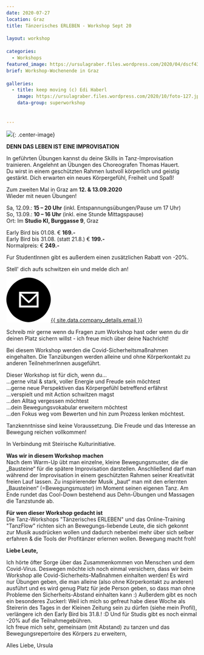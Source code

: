```yaml
---
date: 2020-07-27
location: Graz
title: Tänzerisches ERLEBEN - Workshop Sept 20

layout: workshop

categories:
  - Workshops
featured_image: https://ursulagraber.files.wordpress.com/2020/04/dscf4319.jpg
brief: Workshop-Wochenende in Graz

galleries:
  - title: keep moving (c) Edi Haberl
    image: https://ursulagraber.files.wordpress.com/2020/10/foto-127.jpg
    data-group: superworkshop


---
```


![](https://ursulagraber.files.wordpress.com/2020/10/foto-127.jpg?w=500&fit=crop){: .center-image}   


**DENN DAS LEBEN IST EINE IMPROVISATION**

In geführten Übungen kannst du deine Skills in Tanz-Improvisation trainieren. Angelehnt an Übungen des Choreografen Thomas Hauert.  
Du wirst in einem geschützten Rahmen lustvoll körperlich und geistig gestärkt. Dich erwarten ein neues Körpergefühl, Freiheit und Spaß!

Zum zweiten Mal in Graz am **12. & 13.09.2020**  
Wieder mit neuen Übungen!


Sa, 12.09.: **15 – 20 Uhr**       (inkl. Entspannungsübungen/Pause um 17 Uhr)  
So, 13.09.: **10 – 16 Uhr**       (inkl. eine Stunde Mittagspause)  
Ort: Im **Studio KI, Burggasse 9**, Graz


Early Bird bis 01.08. € **169.-**  
Early Bird bis 31.08. (statt 21.8.) € **199.-**  
Normalpreis:          € **249.-**


Fur StudentInnen gibt es außerdem einen zusätzlichen Rabatt von -20%.


Stell' dich aufs schwitzen ein und melde dich an!  

<a class="pairs" href="mailto:{{ site.data.company_details.email }}"><img class="paired-icon" src="/images/mail.png" />{{ site.data.company_details.email }}</a>

Schreib mir gerne wenn du Fragen zum Workshop hast oder wenn du dir deinen Platz sichern willst - ich freue mich über deine Nachricht!  


Bei diesem Workshop werden die Covid-Sicherheitsmaßnahmen eingehalten. Die Tanzübungen werden alleine und ohne Körperkontakt zu anderen TeilnehmerInnen ausgeführt.   

Dieser Workshop ist für dich, wenn du...  
...gerne vital & stark, voller Energie und Freude sein möchtest  
...gerne neue Perspektiven das Körpergefühl betreffend erfährst  
...verspielt und mit Action schwitzen magst  
...den Alltag vergessen möchtest  
...dein Bewegungsvokabular erweitern möchtest  
...den Fokus weg vom Bewerten und hin zum Prozess lenken möchtest.  


Tanzkenntnisse sind keine Voraussetzung. Die Freude und das Interesse an Bewegung reichen vollkommen!


In Verbindung mit Steirische Kulturinitiative.   

**Was wir in diesem Workshop machen**   
Nach dem Warm-Up übt man einzelne, kleine Bewegungsmuster, die die „Bausteine“ für die spätere Improvisation darstellen. Anschließend darf man während der Improvisation in einem geschützten Rahmen seiner Kreativität freien Lauf lassen. Zu inspirierender Musik „baut“ man mit den erlernten „Bausteinen“ (=Bewegungsmuster) im Moment seinen eigenen Tanz. Am Ende rundet das Cool-Down bestehend aus Dehn-Übungen und Massagen die Tanzstunde ab.  


**Für wen dieser Workshop gedacht ist**  
Die Tanz-Workshops "Tänzerisches ERLEBEN" und das Online-Training "TanzFlow" richten sich an Bewegungs-liebende Leute, die sich gekonnt zur Musik ausdrücken wollen und dadurch nebenbei mehr über sich selber erfahren & die Tools der Profitänzer erlernen wollen.
Bewegung macht froh!


**Liebe Leute,**  

Ich hörte öfter Sorge über das Zusammenkommen von Menschen und dem Covid-Virus. Deswegen möchte ich noch einmal versichern, dass wir beim Workshop alle Covid-Sicherheits-Maßnahmen einhalten werden! Es wird nur Übungen geben, die man alleine (also ohne Körperkontakt zu anderen) ausführt und es wird genug Platz für jede Person geben, so dass man ohne Probleme den Sicherheits-Abstand einhalten kann :)
Außerdem gibt es noch ein besonderes Zuckerl: Weil ich mich so gefreut habe diese Woche als Steirerin des Tages in der Kleinen Zeitung sein zu dürfen (siehe mein Profil), verlängere ich den Early Bird bis 31.8.! :D Und für Studis gibt es noch einmal -20% auf die Teilnahmegebühren.  
Ich freue mich sehr, gemeinsam (mit Abstand) zu tanzen und das Bewegungsrepertoire des Körpers zu erweitern,  


Alles Liebe, Ursula
